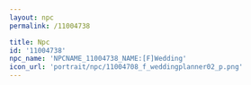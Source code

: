 ```yaml
---
layout: npc
permalink: /11004738

title: Npc
id: '11004738'
npc_name: 'NPCNAME_11004738_NAME:[F]Wedding'
icon_url: 'portrait/npc/11004708_f_weddingplanner02_p.png'
---
```

